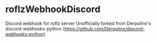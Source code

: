 # roflzWebhookDiscord
Discord webhook for roflz server
Unofficially forked from Derpolino's discord-webhooks-python (https://github.com/Derpolino/discord-webhooks-python)
 
